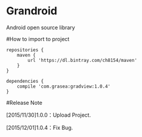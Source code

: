 # Grandroid
Android open source library


#How to import to project
```
repositories {
    maven {
        url 'https://dl.bintray.com/ch8154/maven'
    }
}

dependencies {
    compile 'com.grasea:gradview:1.0.4'
}
```
#Release Note

[2015/11/30]1.0.0：Upload Project.

[2015/12/01]1.0.4：Fix Bug.
